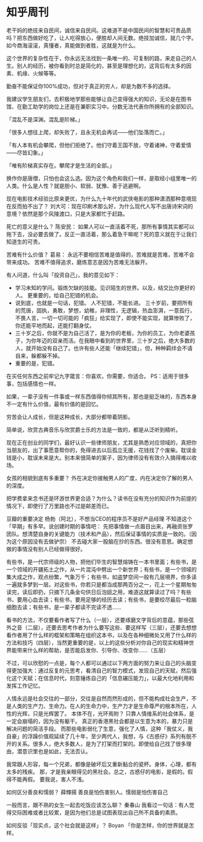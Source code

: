 # 知乎周刊


老干妈的绝技来自民间，诚信来自民间。这难道不是中国民间的智慧和可贵品质吗？把东西做好吃了，让人吃得放心，便胜却人间无数。绝技加诚信，就几个字。如今商海滚滚，真懂者，真能做到者胜，这就是为什么。

这个世界的复杂性在于，你永远无法找到一条唯一的、可复制的路，来走自己的人生。别人的经历，被你看到时总是简化的，甚至是理想化的，这背后有太多的因素、机缘、火候等等。

勤奋不能保证你100%成功，但对于真正的穷人，却是为数不多的选择。

我建议学生朋友们，去积极地学那些能够让自己变得强大的知识，无论是在图书馆、在勤工助学的岗位上还是在兼职实习中。分数无法代表你所拥有的全部知识。

「混乱不是深渊。混乱是阶梯。」

「很多人想往上爬，却失败了，且永无机会再试——他们坠落而亡。」

「有人本有机会攀爬，但他们拒绝了。他们守着王国不放，守着诸神，守着爱情——尽皆幻象。」

「唯有阶梯真实存在。攀爬才是生活的全部。」

换作你是唐僧，只怕也会这么选。因为这个角色和我们一样，是取经小组里唯一的人类。什么是人性？就是胆小、软弱、犹豫、善于逃避啊。


现在电影技术经验比原来更优，为什么九十年代的武侠电影的那种潇洒那种意境现在反而拍不出了？ 刘大可：现在印刷术那么好，为什么现代人写不出唐诗宋词的意境？依然是那个风陵渡口，只是大家都忙于赶路。

死亡的意义是什么？ 陈安民： 如果人可以一直活着不死，那所有事情其实都可以拖下去，没必要去做了。反正一直活着，那么着急干嘛呢？死的意义就在于让我们知道生的可贵。


苦难有什么价值？ 葛易： 永远不要相信苦难是值得的，苦难就是苦难，苦难不会带来成功。 苦难不值得追求，磨炼意志是因为苦难无法躲开。

有人问道，什么叫「投资自己」，我的意见如下：

+ 学习未知的学问。锻炼欠缺的技能。见识陌生的世界。以及，结交比你更好的人。 更重要的，给自己犯错的机会。
+ 说到底，也就是一句话，犯错。 人不犯错，不能长进。 三十岁前，要把所有的荒唐，固执，勇敢，梦想，幼稚，非理性，无逻辑，热血澎湃，一意孤行，不畏人言，一切一切可能的「疯狂」给实现了，即使不能实现，就算惨败了，你还能平地而起，还能打翻身仗。
+ 三十岁之后，你就不是为自己活了，是为你的老板，为你的员工，为你老婆孩子，为你年迈的双亲而活。在我眼中看到的世界里，三十岁之后，绝大多数的人，就开始没有自己了。也许有些人还能「继续犯错」，但，种种羁绊会不请自来，躲都躲不掉。
+ 重要的是，犯错。

在买任何东西之前牢记九字箴言：你喜欢，你需要，你适合。 PS：适用于很多事，包括感情也一样。

如果，一辈子没有一件事或一样东西值得你倾其所有，那也是挺乏味的，东西本身不一定有什么价值，最有价值的是回忆。

穷苦会让人成长，但是这种成长，大部分都带着阴影。

简单说，欣赏古典音乐与欣赏爵士乐的方法是一致的，都是从泛听到精听。

现在正在创业的同学们，最好认识一些律师朋友，尤其是熟悉对应领域的，真把你当朋友的，出了事愿意帮你的，免得进去以后孤立无援，花钱找了个废柴。耽误金钱是小，耽误未来是大。别本来很简单的案子，因为律师没有有效介入搞得难以收场。


女孩的相貌到底有多重要？ 外在决定你接触男人的广度，内在决定你了解的男人的深度。

把学费拿来念书还是环游世界更合适？为什么？读书在没有充分的知识作为前提的情况下，即使行了万里路也不过是邮差而已。

豆瓣的重要决定 杨勃（阿北），不想当CEO的程序员不是好产品经理 不知道这个「早期」有多早。说创建时期的事情吧： 先把事情做一点眉目出来，再融资张罗团队。想清楚自身的关键能力（技术和产品），然后保证事情的实质是一致的。（因为这个原因没有去做驴宗） 不去碰大家一股脑在抄的东西。很没有意思。确定想做的事情没有别人已经做得很好。


有些书，是一代宗师级的人物，把他们毕生的智慧熔铸在一本书里面；有些书，是一个领域的开疆拓土之作，从一片混沌中劈出一个新世界；有些书，是一个领域的集大成之作，观点纷繁，气象万千；有些书，如盗梦空间一般有几层境界，你多读一遍就多梦到一层。对这些书，你若只是都当成那两百分之一，花上一个星期匆匆读完，读后即扔，只摘下几条金句供日后泡妞之用，难道这就算读过了吗？有些书，要用心血去读；有些书，要用足够的经历去读；有些书，是要绞尽最后一粒脑细胞去读；有些书，是一辈子都读不完读不透……


看书的方法，不仅要看作者写了什么（一层），还要琢磨文字背后的意蕴，那些弦外之音（二层），还要去思考作者为什么要写这些、要这样写（三层），还要去想想看作者用了什么样的框架和策略在组织这本书，以及在各种细微处又用了什么样的方法和技巧（四层），当然更重要的是，以上的这些分析对你自己的现实和精神世界能带来什么样的帮助，是否能启发你、引导你、改变你……（五层）

不过，可以欣慰的一点是，每个人都可以通过以下两方面的努力来让自己的头脑变得更加强大：通过反复的元思考，看清自己的智力模式，发现自己的天赋，然后强化这个天赋；在信息时代，刻意锤炼自己的「信息碾压能力」，以最大化地利用和发挥工作记忆。


人情永远是社会交往的一部分，交往是自然而然形成的，但不能构成社会生产，不是人类的生产力、生命力。在人的生命力中，生产力才是生命尊严的根本所在，人性的光辉，只是光辉罢了。 本体不在，光环焉附？ 只靠人情维系的社会体系，是一定会崩塌的，因为没有躯干。 真正的香港黑社会都是以生意为本的，暴力只是解决问题的简洁手段。 而那些电影弱化了生意，强化了人情，这种「我仗义，我自豪」的浮躁价值观延续了几十年，至少两代人，我想，与《古惑仔》系列有脱不开的关系。很多人，绝大多数人，是为了打架而打架的。即使给自己找了很多理由，潜意识里也是如此，无法否认。


我常跟人形容，每一个兄弟，都像是破坏后又重新黏合的瓷杯。身体，心理，都有太多的残疾。 那，才是我亲眼得见的黑社会。总之，古惑仔的电影，是假的。假得不能再假。 要我说，害人不浅。

如何区分善良和懦弱？ 薛輝揚 善良是怕伤害别人。懦弱是怕伤害自己

一般而言，跟不熟的女生一起去吃饭应该怎么聊？ 秦春山 我看过一句话：有人觉得交际困难或者比较累，是因为他们总是试图表现出自己所不具备的素质。

如何反驳「现实点，这个社会就是这样」？ Boyan 「你是怎样，你的世界就是怎样。

